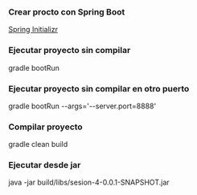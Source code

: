 ### Crear procto con Spring Boot
[Spring Initializr](https://start.spring.io/)

### Ejecutar proyecto sin compilar
gradle bootRun

### Ejecutar proyecto sin compilar en otro puerto
gradle bootRun --args='--server.port=8888'

### Compilar proyecto
gradle clean build

### Ejecutar desde jar
java -jar build/libs/sesion-4-0.0.1-SNAPSHOT.jar 


